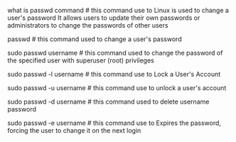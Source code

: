 what is passwd command   #   this command use to Linux is used to change a user's password  It allows users to update their own passwords or administrators to change the passwords of other users 

passwd   #   this command used to change a user's password

sudo passwd username   #   this command used to change the password of the specified user with superuser (root) privileges

sudo passwd -l username    #   this command use to Lock a User's Account

sudo passwd -u username    #   this command use to unlock a user's account

sudo passwd -d username    #   this command used to delete username password

sudo passwd -e username    #    this command use to  Expires the password, forcing the user to change it on the next login
